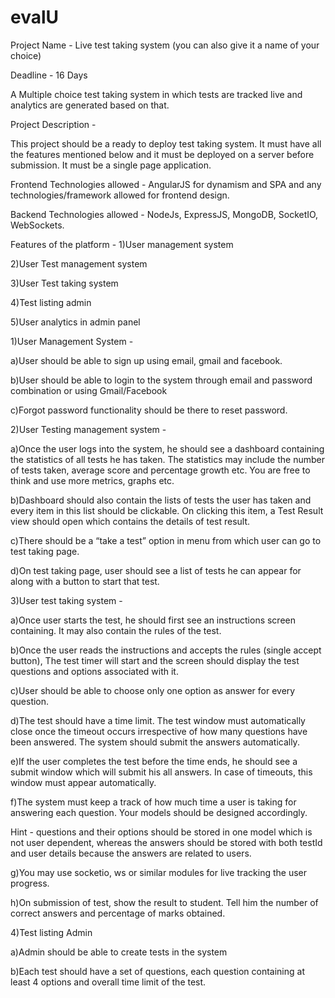 # evalU

Project Name - Live test taking system
(you can also give it a name of your choice)

Deadline - 16 Days

A Multiple choice test taking system in which tests are tracked live and analytics are
generated based on that.

Project Description -

This project should be a ready to deploy test taking system. It must have all the features
mentioned below and it must be deployed on a server before submission. It must be a
single page application.

Frontend Technologies allowed - AngularJS for dynamism and SPA and any
technologies/framework allowed for frontend design.

Backend Technologies allowed - NodeJs, ExpressJS, MongoDB, SocketIO,
WebSockets.

Features of the platform -
1)User management system

2)User Test management system

3)User Test taking system

4)Test listing admin

5)User analytics in admin panel

1)User Management System -

a)User should be able to sign up using email, gmail and facebook.

b)User should be able to login to the system through email and password
combination or using Gmail/Facebook

c)Forgot password functionality should be there to reset password.

2)User Testing management system  -

a)Once the user logs into the system, he should see a dashboard containing
the statistics of all tests he has taken. The statistics may include the
number of tests taken, average score and percentage growth etc. You are
free to think and use more metrics, graphs etc.

b)Dashboard should also contain the lists of tests the user has taken and
every item in this list should be clickable. On clicking this item, a Test
Result view should open which contains the details of test result.

c)There should be a “take a test” option in menu from which user can go to
test taking page.

d)On test taking page, user should see a list of tests he can appear for along
with a button to start that test.

3)User test taking system -

a)Once user starts the test, he should first see an instructions screen
containing. It may also contain the rules of the test.

b)Once the user reads the instructions and accepts the rules (single accept
button), The test timer will start and the screen should display the test
questions and options associated with it.

c)User should be able to choose only one option as answer for every
question.

d)The test should have a time limit. The test window must automatically
close once the timeout occurs irrespective of how many questions have
been answered. The system should submit the answers automatically.

e)If the user completes the test before the time ends, he should see a
submit window which will submit his all answers. In case of timeouts, this
window must appear automatically.

f)The system must keep a track of how much time a user is taking for
answering each question. Your models should be designed accordingly.

Hint - questions and their options should be stored in one model which is not user
dependent, whereas the answers should be stored with both testId and user details
because the answers are related to users.

g)You may use socketio, ws or similar modules for live tracking the user
progress.

h)On submission of test, show the result to student. Tell him the number of
correct answers and percentage of marks obtained.

4)Test listing Admin

a)Admin should be able to create tests in the system

b)Each test should have a set of questions, each question containing at
least 4 options and overall time limit of the test.

